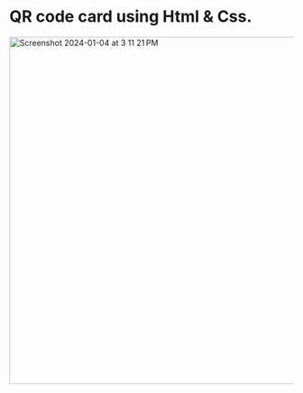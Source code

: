 
# QR code card using Html &amp; Css.
<img width="615" alt="Screenshot 2024-01-04 at 3 11 21 PM" src="https://github.com/SuchismitaRout555/QR.Card-/assets/97534398/6c833715-e232-4172-8115-cb8f6d409231">

